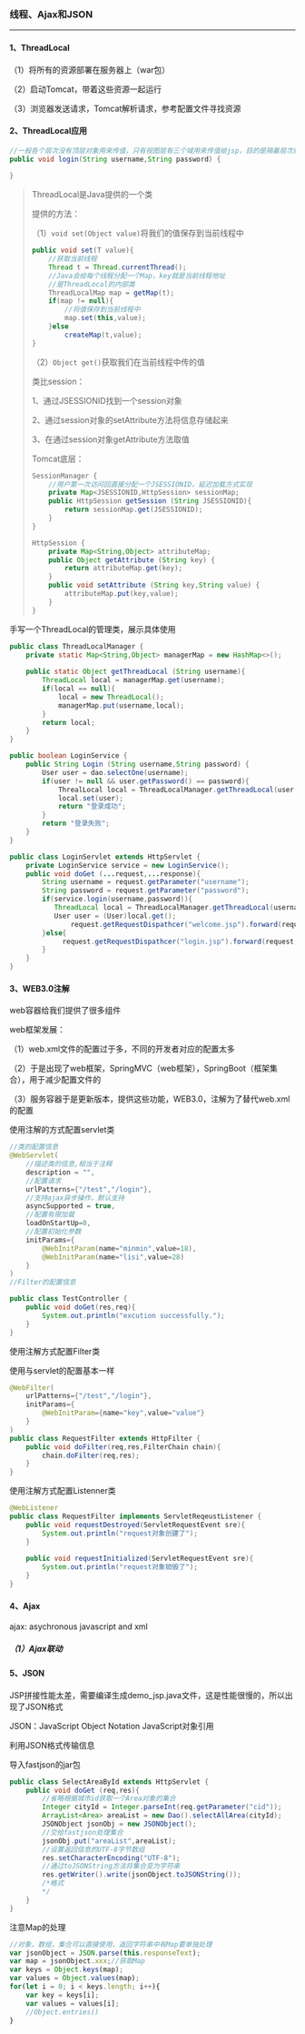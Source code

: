 ### 线程、Ajax和JSON

<hr>



#### 1、ThreadLocal

（1）将所有的资源部署在服务器上（war包）

（2）启动Tomcat，带着这些资源一起运行

（3）浏览器发送请求，Tomcat解析请求，参考配置文件寻找资源



#### 2、ThreadLocal应用

```java
//一般各个层次没有顶层对象用来传值，只有视图层有三个域用来传值给jsp，目的是隔着层次获取值
public void login(String username,String password) {
    
}
```

> ThreadLocal是Java提供的一个类
>
> 提供的方法：
>
> （1）`void set(Object value)`将我们的值保存到当前线程中
>
> ```java
> public void set(T value){
>     //获取当前线程
>     Thread t = Thread.currentThread();
>     //Java会给每个线程分配一个Map，key就是当前线程地址
>     //是ThreadLocal的内部类
>     ThreadLocalMap map = getMap(t);
>     if(map != null){
>         //将值保存到当前线程中
>         map.set(this,value);
>     }else
>         createMap(t,value);
> }
> ```
>
> （2）`Object get()`获取我们在当前线程中传的值
>
> 类比session：
>
> 1、通过JSESSIONID找到一个session对象
>
> 2、通过session对象的setAttribute方法将信息存储起来
>
> 3、在通过session对象getAttribute方法取值
>
> Tomcat底层：
>
> ```java
> SessionManager {
>     //用户第一次访问回直接分配一个JSESSIONID，延迟加载方式实现
>     private Map<JSESSIONID,HttpSession> sessionMap;
>     public HttpSession getSession (String JSESSIONID){
>         return sessionMap.get(JSESSIONID);
>     }
> }
> 
> HttpSession {
>     private Map<String,Object> attributeMap;
>     public Object getAttribute (String key) {
>         return attributeMap.get(key);
>     }
>     public void setAttribute (String key,String value) {
>         attributeMap.put(key,value);
>     }
> }
> ```
>
> 



手写一个ThreadLocal的管理类，展示具体使用

```java
public class ThreadLocalManager {
    private static Map<String,Object> managerMap = new HashMap<>();
    
    public static Object getThreadLocal (String username){
        ThreadLocal local = managerMap.get(username);
        if(local == null){
            local = new ThreadLocal();
            managerMap.put(username,local);
        }
        return local;
    } 
}

public boolean LoginService {
    public String Login (String username,String password) {
        User user = dao.selectOne(username);
        if(user != null && user.getPassword() == password){
            ThrealLocal local = ThreadLocalManager.getThreadLocal(user.getUsername();
            local.set(user);
            return "登录成功";  
        }
        return "登录失败";
    }
}

public class LoginServlet extends HttpServlet {
    private LoginService service = new LoginService();
    public void doGet (...request,...response){
        String username = request.getParameter("username");
        String password = request.getParameter("password");
        if(service.login(username,password)){
           ThreadLocal local = ThreadLocalManager.getThreadLocal(username);
           User user = (User)local.get();
               request.getRequestDispathcer("welcome.jsp").forward(request,response);
        }else{
             request.getRequestDispathcer("login.jsp").forward(request,response);
        }
    }
}                                                                 
```



#### 3、WEB3.0注解

web容器给我们提供了很多组件



web框架发展：

（1）web.xml文件的配置过于多，不同的开发者对应的配置太多

（2）于是出现了web框架，SpringMVC（web框架），SpringBoot（框架集合），用于减少配置文件的

（3）服务容器于是更新版本，提供这些功能，WEB3.0，注解为了替代web.xml的配置



使用注解的方式配置servlet类

```java
//类的配置信息
@WebServlet(
    //描述类的信息,相当于注释
    description = "",
    //配置请求
    urlPatterns={"/test","/login"},
    //支持ajax异步操作，默认支持
    asyncSupported = true,
    //配置有限加载
    loadOnStartUp=0,
    //配置初始化参数
    initParams={
        @WebInitParam(name="minmin",value=18),
    	@WebInitParam(name="lisi",value=28)
    }
)
//Filter的配置信息

public class TestController {
    public void doGet(res,req){
        System.out.println("excution successfully.");
    }
}
```



使用注解方式配置Filter类

使用与servlet的配置基本一样

```java
@WebFilter(
	urlPatterns={"/test","/login"},
    initParams={
        @WebInitParam={name="key",value="value"}
    }
)
public class RequestFilter extends HttpFilter {
    public void doFilter(req,res,FilterChain chain){
        chain.doFilter(req,res);
    }
}
```



使用注解方式配置Listenner类

```java
@WebListener
public class RequestFilter implements ServletReqeustListener {
    public void requestDestroyed(ServletRequestEvent sre){
        System.out.println("request对象创建了");
    }
    
    public void requestInitialized(ServletRequestEvent sre){
        System.out.println("request对象销毁了");
    }
}
```



#### 4、Ajax

ajax: asychronous javascript and xml



##### （1）Ajax联动





#### 5、JSON

JSP拼接性能太差，需要编译生成demo_jsp.java文件，这是性能很慢的，所以出现了JSON格式

JSON：JavaScript Object Notation JavaScript对象引用



利用JSON格式传输信息

导入fastjson的jar包

```java
public class SelectAreaById extends HttpServlet {
    public void doGet (req,res){
        //省略根据城市id获取一个Area对象的集合
        Integer cityId = Integer.parseInt(req.getParameter("cid"));
        ArrayList<Area> areaList = new Dao().selectAllArea(cityId);
        JSONObject jsonObj = new JSONObject();
        //交给fastjson处理集合
        jsonObj.put("areaList",areaList);
        //设置返回信息的UTF-8字节数组
        res.setCharacterEncoding("UTF-8");
        //通过toJSONString方法将集合变为字符串
        res.getWriter().write(jsonObject.toJSONString());
        /*格式
        */
    }
}
```



注意Map的处理

```js
//对象，数组，集合可以直接使用，返回字符串中有Map要单独处理
var jsonObject = JSON.parse(this.responseText);
var map = jsonObject.xxx;//获取Map
var keys = Object.keys(map);
var values = Object.values(map);
for(let i = 0; i < keys.length; i++){
    var key = keys[i];
    var values = values[i];
    //Object.entries()
}
```

